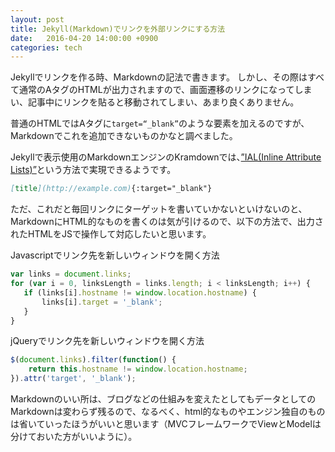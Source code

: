 ```yaml
---
layout: post
title: Jekyll(Markdown)でリンクを外部リンクにする方法
date:   2016-04-20 14:00:00 +0900
categories: tech
---
```


Jekyllでリンクを作る時、Markdownの記法で書きます。
しかし、その際はすべて通常のAタグのHTMLが出力されますので、画面遷移のリンクになってしまい、記事中にリンクを貼ると移動されてしまい、あまり良くありません。

普通のHTMLではAタグに`target=“_blank”`のような要素を加えるのですが、Markdownでこれを追加できないものかなと調べました。

Jekyllで表示使用のMarkdownエンジンのKramdownでは、[”IAL(Inline Attribute Lists)”](http://kramdown.gettalong.org/syntax.html#inline-attribute-lists)という方法で実現できるようです。

```markdown
[title](http://example.com){:target="_blank"}
```

ただ、これだと毎回リンクにターゲットを書いていかないといけないのと、MarkdownにHTML的なものを書くのは気が引けるので、以下の方法で、出力されたHTMLをJSで操作して対応したいと思います。

Javascriptでリンク先を新しいウィンドウを開く方法

```javascript
var links = document.links;
for (var i = 0, linksLength = links.length; i < linksLength; i++) {
   if (links[i].hostname != window.location.hostname) {
       links[i].target = '_blank';
   } 
}
```

jQueryでリンク先を新しいウィンドウを開く方法

```javascript
$(document.links).filter(function() {
    return this.hostname != window.location.hostname;
}).attr('target', '_blank');
```

Markdownのいい所は、ブログなどの仕組みを変えたとしてもデータとしてのMarkdownは変わらず残るので、なるべく、html的なものやエンジン独自のものは省いていったほうがいいと思います（MVCフレームワークでViewとModelは分けておいた方がいいように）。


